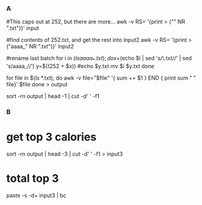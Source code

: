 ### A

#This caps out at 252, but there are more...
awk -v RS= '{print > ("" NR ".txt")}' input

#find contents of 252.txt, and get the rest into input2
awk -v RS= '{print > ("aaaa_" NR ".txt")}' input2

#rename last batch
for i in $(ls aaaa_*.txt); do
    x=$(echo $i | sed 's/\.txt//' | sed 's/aaaa_//')
    y=$((252 + $x))
    #echo $y.txt
    mv $i $y.txt
done

for file in $(ls *.txt); do
    awk -v file="$file" '{ sum += $1 } END { print sum " " file}' $file
done > output

sort -rn output | head -1 | cut -d' ' -f1

### B

# get top 3 calories

sort -rn output | head -3 | cut -d' ' -f1 > input3

# total top 3
paste -s -d+ input3 | bc

